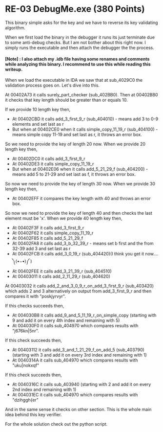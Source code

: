 # RE-03 DebugMe.exe (380 Points)

This binary simple asks for the key and we have to reverse its key validating algorithm.

When we first load the binary in the debugger it runs its just terminate due to some anti-debug checks. But I am not bother about this right now. I simply runs the executable and then attach the debugger the the process.

#### [Note] : I also attach my .idb file having some renames and comments while analyzing this binary. I recommend to use this while reading this writeup.

When we load the executable in IDA we saw that at sub_4029C0 the validation process goes on. Let's dive into this.

At 00402A73 it calls surely_part_checker (sub_402BB0). Then at 00402BB0 it checks that key length should be greater than or equals 10.

If we provide 10 length key then,
* At 00402CBD it calls add_3_first_9_r (sub_404010) - means add 3 to 0-9 elements and set last as r
* But when at 00402CE0 when it calls simple_copy_11_19_r (sub_404100) - means simple copy 11-19 and set last as r, it throws an error box.

So we need to provide the key of length 20 now.
When we provide 20 length key then,
* At 00402DC0 it calls add_3_first_9_r
* At 00402DE3 it calls simple_copy_11_19_r
* But when at 00402E06 when it calls add_5_21_29_f (sub_404200) - means add 5 to 21-29 and set last as f, it throws an error box.

So now we need to provide the key of length 30 now.
When we provide 30 length key then,
* At 00402EFF it compares the key length with 40 and throws an error box.

So now we need to provide the key of length 40 and then checks the last element must be 'x'.
When we provide 40 length key then,
* At 00402F3F it calls add_3_first_9_r
* At 00402F62 it calls simple_copy_11_19_r
* At 00402F85 it calls add_5_21_29_f
* At 00402FA8 it calls add_3_b_32_39_r - means set b first and the from 32-39 add 3 and set last as r
* At 00402FCB it calls add_3_0_19_r (sub_404420)(I think you get it now.... ༽(•⌣•)༼ )
* At 00402FEE it calls add_3_21_39_r (sub_404510)
* At 00403011 it calls add_2_11_29_r (sub_404620)

At 00403032 it calls add_2_and_3_0_9_r_on_add_3_first_9_r (sub_403420) which adds 2 and 3 alternatively on output from add_3_first_9_r and then compares it with "poskjyrvyr". 

If this checks succeeds then,
* At 004030B8 it calls add_9_and_5_11_19_r_on_simple_copy (starting with 9 and add it on every 4th index and remaining with 5)
* At 004030F0 it calls sub_404970 which compares results with "j676kn|5nr".

If this check succeeds then,
* At 00403112 it calls add_3_and_1_21_29_f_on_add_5 (sub_403790) (starting with 3 and add it on every 3rd index and remaining with 1)
* At 0040314A it calls sub_404970 which compares results with "uku|nokxqf"

If this check succeeds then,
* At 0040316C it calls sub_403940 (starting with 2 and add it on every 2nd index and remaining with 1)
* At 004031EC it calls sub_404970 which compares results with "dzihggh{er"

And in the same sense it checks on other section. This is the whole main idea behind this key verifier.

For the whole solution check out the python script.

